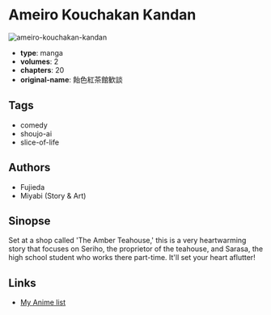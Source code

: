 # Ameiro Kouchakan Kandan

![ameiro-kouchakan-kandan](https://cdn.myanimelist.net/images/manga/1/26092.jpg)

-   **type**: manga
-   **volumes**: 2
-   **chapters**: 20
-   **original-name**: 飴色紅茶館歓談

## Tags

-   comedy
-   shoujo-ai
-   slice-of-life

## Authors

-   Fujieda
-   Miyabi (Story & Art)

## Sinopse

Set at a shop called 'The Amber Teahouse,' this is a very heartwarming story that focuses on Seriho, the proprietor of the teahouse, and Sarasa, the high school student who works there part-time. It'll set your heart aflutter!

## Links

-   [My Anime list](https://myanimelist.net/manga/11685/Ameiro_Kouchakan_Kandan)
